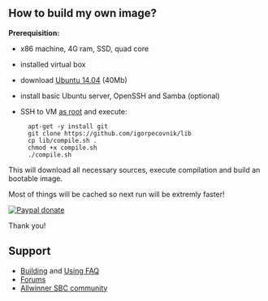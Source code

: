 ## How to build my own image? ##

**Prerequisition:**

- x86 machine, 4G ram, SSD, quad core
- installed virtual box
- download [Ubuntu 14.04](http://archive.ubuntu.com/ubuntu/dists/trusty-updates/main/installer-amd64/current/images/netboot/mini.iso) (40Mb)
- install basic Ubuntu server, OpenSSH and Samba (optional)
- SSH to VM [as root](http://askubuntu.com/questions/469143/how-to-enable-ssh-root-access-on-ubuntu-14-04) and execute:

		apt-get -y install git
		git clone https://github.com/igorpecovnik/lib
		cp lib/compile.sh .
		chmod +x compile.sh
		./compile.sh

This will download all necessary sources, execute compilation and build an bootable image.

Most of things will be cached so next run will be extremly faster!

[![Paypal donate](https://www.paypalobjects.com/en_US/i/btn/btn_donate_SM.gif)](https://www.paypal.com/cgi-bin/webscr?cmd=_s-xclick&hosted_button_id=CUYH2KR36YB7W)

Thank you!

## Support ##

- [Building](https://github.com/igorpecovnik/lib/blob/next/documentation/geek-faq.md) and [Using FAQ](https://github.com/igorpecovnik/lib/blob/next/documentation/user-faq.md)
- [Forums](http://forum.armbian.com/ "Armbian support forum")
- [Allwinner SBC community](https://linux-sunxi.org/)

